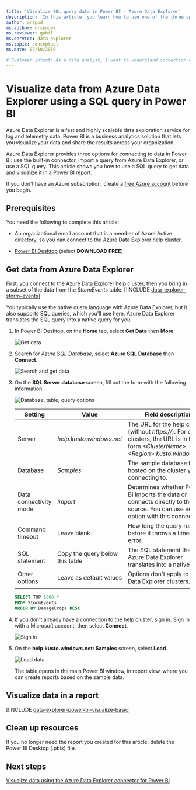 ```yaml
---
title: 'Visualize SQL query data in Power BI - Azure Data Explorer'
description: 'In this article, you learn how to use one of the three options for visualizing data in Power BI: a SQL query against an Azure Data Explorer cluster.'
author: orspod
ms.author: orspodek
ms.reviewer: gabil
ms.service: data-explorer
ms.topic: conceptual
ms.date: 07/10/2019

# Customer intent: As a data analyst, I want to understand connection options in Power BI so I can choose the option most appropriate to my scenario.
---
```


# Visualize data from Azure Data Explorer using a SQL query in Power BI

Azure Data Explorer is a fast and highly scalable data exploration service for log and telemetry data. Power BI is a business analytics solution that lets you visualize your data and share the results across your organization.

Azure Data Explorer provides three options for connecting to data in Power BI: use the built-in connector, import a query from Azure Data Explorer, or use a SQL query. This article shows you how to use a SQL query to get data and visualize it in a Power BI report.

If you don't have an Azure subscription, create a [free Azure account](https://azure.microsoft.com/free/) before you begin.

## Prerequisites

You need the following to complete this article:

* An organizational email account that is a member of Azure Active directory, so you can connect to the [Azure Data Explorer help cluster](https://dataexplorer.azure.com/clusters/help/databases/samples).

* [Power BI Desktop](https://powerbi.microsoft.com/get-started/) (select **DOWNLOAD FREE**)

## Get data from Azure Data Explorer

First, you connect to the Azure Data Explorer help cluster, then you bring in a subset of the data from the *StormEvents* table. [!INCLUDE [data-explorer-storm-events](../../includes/data-explorer-storm-events.md)]

You typically use the native query language with Azure Data Explorer, but it also supports SQL queries, which you'll use here. Azure Data Explorer translates the SQL query into a native query for you.

1. In Power BI Desktop, on the **Home** tab, select **Get Data** then **More**.

    ![Get data](media/power-bi-sql-query/get-data-more.png)

1. Search for *Azure SQL Database*, select **Azure SQL Database** then **Connect**.

    ![Search and get data](media/power-bi-sql-query/search-get-data.png)

1. On the **SQL Server database** screen, fill out the form with the following information.

    ![Database, table, query options](media/power-bi-sql-query/database-table-query.png)

    **Setting** | **Value** | **Field description**
    |---|---|---|
    | Server | *help.kusto.windows.net* | The URL for the help cluster (without *https://*). For other clusters, the URL is in the form *\<ClusterName\>.\<Region\>.kusto.windows.net*. |
    | Database | *Samples* | The sample database that is hosted on the cluster you're connecting to. |
    | Data connectivity mode | *Import* | Determines whether Power BI imports the data or connects directly to the data source. You can use either option with this connector. |
    | Command timeout | Leave blank | How long the query runs before it throws a timeout error. |
    | SQL statement | Copy the query below this table | The SQL statement that Azure Data Explorer translates into a native query. |
    | Other options | Leave as default values | Options don't apply to Azure Data Explorer clusters. |
    | | | |

    ```SQL
    SELECT TOP 1000 *
    FROM StormEvents
    ORDER BY DamageCrops DESC
    ```

1. If you don't already have a connection to the help cluster, sign in. Sign in with a Microsoft account, then select **Connect**.

    ![Sign in](media/power-bi-sql-query/sign-in.png)

1. On the **help.kusto.windows.net: Samples** screen, select **Load**.

    ![Load data](media/power-bi-sql-query/load-data.png)

    The table opens in the main Power BI window, in report view, where you can create reports based on the sample data.

## Visualize data in a report

[!INCLUDE [data-explorer-power-bi-visualize-basic](../../includes/data-explorer-power-bi-visualize-basic.md)]

## Clean up resources

If you no longer need the report you created for this article, delete the Power BI Desktop (.pbix) file.

## Next steps

[Visualize data using the Azure Data Explorer connector for Power BI](power-bi-connector.md)